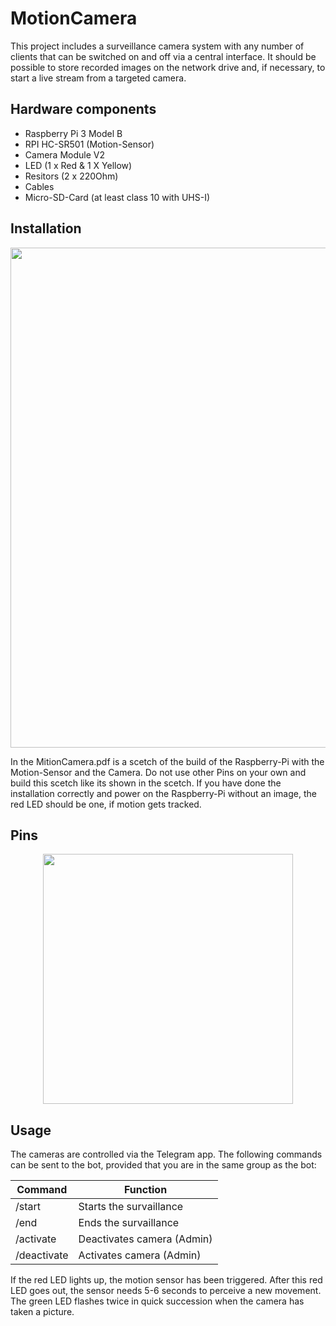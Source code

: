 # MotionCamera
This project includes a surveillance camera system with any number of clients that can be switched on and off via a central interface. It should be possible to store recorded images on the network drive and, if necessary, to start a live stream from a targeted camera.

## Hardware components

- Raspberry Pi 3 Model B
- RPI HC-SR501 (Motion-Sensor)
- Camera Module V2
- LED (1 x Red & 1 X Yellow)
- Resitors (2 x 220Ohm)
- Cables
- Micro-SD-Card (at least class 10 with UHS-I)

## Installation

<p align="center">
  <img src="https://www.facing-south.com/img/motionCamera.jpg" width="800">
</p>


In the MitionCamera.pdf is a scetch of the build of the Raspberry-Pi with the Motion-Sensor and the Camera. Do not use other Pins on your own and build this scetch like its shown in the scetch. If you have done the installation correctly and power on the Raspberry-Pi without an image, the red LED should be one, if motion gets tracked.

## Pins

<p align="center">
  <img src="https://roboticsbackend.com/wp-content/uploads/2019/05/raspberry-pi-3-pinout.jpg" width="400">
</p>

## Usage

The cameras are controlled via the Telegram app. The following commands can be sent to the bot, provided that you are in the same group as the bot:

| Command        | Function                   |
| -------------  | -------------------------- |
| /start         | Starts the survaillance    |
| /end           | Ends the survaillance      |
| /activate      | Deactivates camera (Admin) |
| /deactivate    | Activates camera (Admin)   |

If the red LED lights up, the motion sensor has been triggered. After this red LED goes out, the sensor needs 5-6 seconds to perceive a new movement. The green LED flashes twice in quick succession when the camera has taken a picture.
